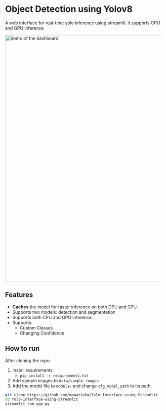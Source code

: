 # Object Detection using Yolov8
A web interface for real-time yolo inference using streamlit. It supports CPU and GPU inference

<img src="output.gif" alt="demo of the dashboard" width="800"/>


## Features
- **Caches** the model for faster inference on both CPU and GPU.
- Supports two models: detection and segmentation
- Supports both CPU and GPU inference.
- Supports:
  - Custom Classes
  - Changing Confidence


## How to run
After cloning the repo:
1. Install requirements
   - `pip install -r requirements.txt`
2. Add sample images to `data/sample_images`
3. Add the model file to `models/` and change `cfg_model_path` to its path.
```bash
git clone https://github.com/moaaztaha/Yolo-Interface-using-Streamlit
cd Yolo-Interface-using-Streamlit
streamlit run app.py
```
